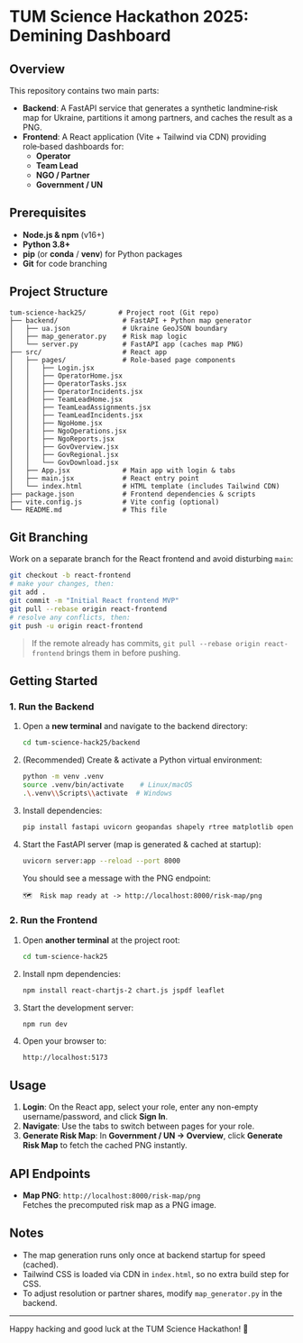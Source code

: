 # TUM Science Hackathon 2025: Demining Dashboard

## Overview

This repository contains two main parts:

- **Backend**: A FastAPI service that generates a synthetic landmine‐risk map for Ukraine, partitions it among partners, and caches the result as a PNG.
- **Frontend**: A React application (Vite + Tailwind via CDN) providing role‑based dashboards for:
  - **Operator**
  - **Team Lead**
  - **NGO / Partner**
  - **Government / UN**

## Prerequisites

- **Node.js & npm** (v16+)
- **Python 3.8+**
- **pip** (or **conda** / **venv**) for Python packages
- **Git** for code branching

## Project Structure

```
tum-science-hack25/        # Project root (Git repo)
├── backend/                # FastAPI + Python map generator
│   ├── ua.json             # Ukraine GeoJSON boundary
│   ├── map_generator.py    # Risk map logic
│   └── server.py           # FastAPI app (caches map PNG)
├── src/                    # React app
│   ├── pages/              # Role-based page components
│   │   ├── Login.jsx
│   │   ├── OperatorHome.jsx
│   │   ├── OperatorTasks.jsx
│   │   ├── OperatorIncidents.jsx
│   │   ├── TeamLeadHome.jsx
│   │   ├── TeamLeadAssignments.jsx
│   │   ├── TeamLeadIncidents.jsx
│   │   ├── NgoHome.jsx
│   │   ├── NgoOperations.jsx
│   │   ├── NgoReports.jsx
│   │   ├── GovOverview.jsx
│   │   ├── GovRegional.jsx
│   │   └── GovDownload.jsx
│   ├── App.jsx             # Main app with login & tabs
│   ├── main.jsx            # React entry point
│   └── index.html          # HTML template (includes Tailwind CDN)
├── package.json            # Frontend dependencies & scripts
├── vite.config.js          # Vite config (optional)
└── README.md               # This file
```

## Git Branching

Work on a separate branch for the React frontend and avoid disturbing `main`:

```bash
git checkout -b react-frontend
# make your changes, then:
git add .
git commit -m "Initial React frontend MVP"
git pull --rebase origin react-frontend
# resolve any conflicts, then:
git push -u origin react-frontend
```

> If the remote already has commits, `git pull --rebase origin react-frontend` brings them in before pushing.

## Getting Started

### 1. Run the Backend

1. Open a **new terminal** and navigate to the backend directory:
   ```bash
   cd tum-science-hack25/backend
   ```
2. (Recommended) Create & activate a Python virtual environment:
   ```bash
   python -m venv .venv
   source .venv/bin/activate    # Linux/macOS
   .\.venv\\Scripts\\activate  # Windows
   ```
3. Install dependencies:
   ```bash
   pip install fastapi uvicorn geopandas shapely rtree matplotlib openpyxl fpdf
   ```
4. Start the FastAPI server (map is generated & cached at startup):
   ```bash
   uvicorn server:app --reload --port 8000
   ```
   You should see a message with the PNG endpoint:
   ```
   🗺️  Risk map ready at -> http://localhost:8000/risk-map/png
   ```

### 2. Run the Frontend

1. Open **another terminal** at the project root:
   ```bash
   cd tum-science-hack25
   ```
2. Install npm dependencies:
   ```bash
   npm install react-chartjs-2 chart.js jspdf leaflet 
   ```
3. Start the development server:
   ```bash
   npm run dev
   ```
4. Open your browser to:
   ```
   http://localhost:5173
   ```

## Usage

1. **Login**: On the React app, select your role, enter any non-empty username/password, and click **Sign In**.
2. **Navigate**: Use the tabs to switch between pages for your role.
3. **Generate Risk Map**: In **Government / UN → Overview**, click **Generate Risk Map** to fetch the cached PNG instantly.

## API Endpoints

- **Map PNG**: `http://localhost:8000/risk-map/png`\
  Fetches the precomputed risk map as a PNG image.

## Notes

- The map generation runs only once at backend startup for speed (cached).
- Tailwind CSS is loaded via CDN in `index.html`, so no extra build step for CSS.
- To adjust resolution or partner shares, modify `map_generator.py` in the backend.

---

Happy hacking and good luck at the TUM Science Hackathon! 🚀

